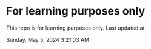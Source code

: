 # For learning purposes only
This repo is for learning purposes only.
Last updated at

Sunday, May 5, 2024 3:21:03 AM

